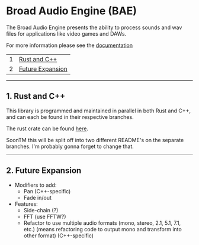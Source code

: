 # Broad Audio Engine (BAE)

The Broad Audio Engine presents the ability to process sounds and wav files for applications like video games and DAWs.

For more information please see the [documentation](https://docs.rs/bae_rs)

|   |                                       |
|--:|---------------------------------------|
|1  |[Rust and C++](#1-rust-and-c)          |
|2  |[Future Expansion](#2-future-expansion)|

---

## 1. Rust and C++

This library is programmed and maintained in parallel in both Rust and C++, and can each be found in their respective branches.  

The rust crate can be found [here](https://crates.io/crates/bae_rs).

SoonTM this will be split off into two different README's on the separate branches. I'm probably gonna forget to change that.

---

## 2. Future Expansion

* Modifiers to add:
  * Pan (C++-specific)
  * Fade in/out
* Features:
  * Side-chain (?)
  * FFT (use FFTW?)
  * Refactor to use multiple audio formats (mono, stereo, 2.1, 5.1, 7.1, etc.) (means refactoring code to output mono and transform into other format) (C++-specific)
